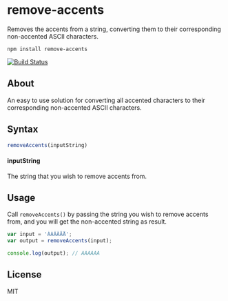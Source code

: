 # remove-accents

Removes the accents from a string, converting them to their corresponding non-accented ASCII characters.

```
npm install remove-accents
```

[![Build Status](https://travis-ci.org/tyxla/remove-accents.svg)](https://travis-ci.org/tyxla/remove-accents)

## About

An easy to use solution for converting all accented characters to their corresponding non-accented ASCII characters.

## Syntax

``` js
removeAccents(inputString)
```

#### inputString

The string that you wish to remove accents from.

## Usage

Call `removeAccents()` by passing the string you wish to remove accents from, and you will get the non-accented string as result.

``` js
var input = 'ÀÁÂÃÄÅ';
var output = removeAccents(input);

console.log(output); // AAAAAA
```

## License

MIT